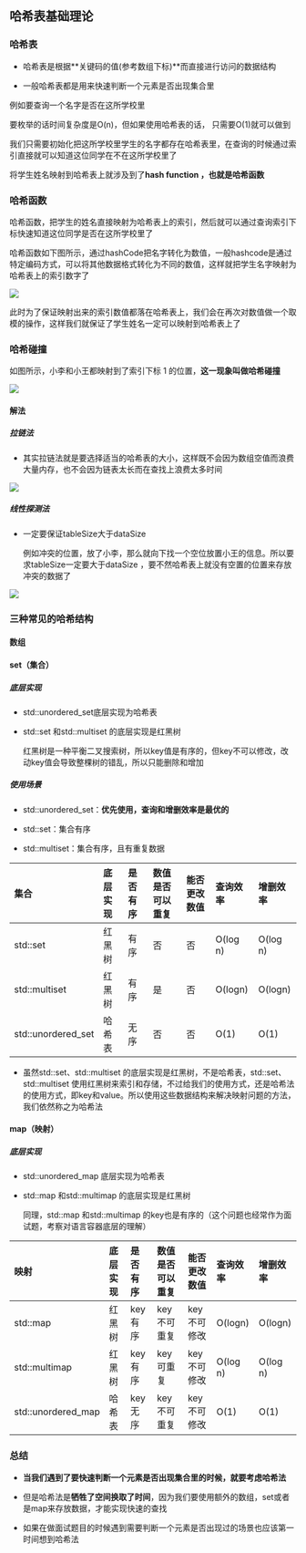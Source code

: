## 哈希表基础理论

### 哈希表

*   哈希表是根据**关键码的值(参考数组下标)**而直接进行访问的数据结构

*   一般哈希表都是用来快速判断一个元素是否出现集合里

例如要查询一个名字是否在这所学校里

要枚举的话时间复杂度是O(n)，但如果使用哈希表的话， 只需要O(1)就可以做到

我们只需要初始化把这所学校里学生的名字都存在哈希表里，在查询的时候通过索引直接就可以知道这位同学在不在这所学校里了

将学生姓名映射到哈希表上就涉及到了**hash function ，也就是哈希函数**

### 哈希函数

哈希函数，把学生的姓名直接映射为哈希表上的索引，然后就可以通过查询索引下标快速知道这位同学是否在这所学校里了

哈希函数如下图所示，通过hashCode把名字转化为数值，一般hashcode是通过特定编码方式，可以将其他数据格式转化为不同的数值，这样就把学生名字映射为哈希表上的索引数字了

![](03_HASH_TABLE_md_files/2d4916e0-00b5-11ef-82f4-85dfb8513ca6.jpeg?v=1\&type=image)

此时为了保证映射出来的索引数值都落在哈希表上，我们会在再次对数值做一个取模的操作，这样我们就保证了学生姓名一定可以映射到哈希表上了

### 哈希碰撞

如图所示，小李和小王都映射到了索引下标 1 的位置，**这一现象叫做哈希碰撞**&#x20;

![](03_HASH_TABLE_md_files/73f659e0-00b5-11ef-82f4-85dfb8513ca6.jpeg?v=1\&type=image)

#### 解法

##### 拉链法

*   其实拉链法就是要选择适当的哈希表的大小，这样既不会因为数组空值而浪费大量内存，也不会因为链表太长而在查找上浪费太多时间

![](03_HASH_TABLE_md_files/9bdf7bd0-00b5-11ef-82f4-85dfb8513ca6.jpeg?v=1\&type=image)

##### 线性探测法

*   一定要保证tableSize大于dataSize

    例如冲突的位置，放了小李，那么就向下找一个空位放置小王的信息。所以要求tableSize一定要大于dataSize ，要不然哈希表上就没有空置的位置来存放 冲突的数据了

![](03_HASH_TABLE_md_files/b03db790-00b5-11ef-82f4-85dfb8513ca6.jpeg?v=1\&type=image)

### 三种常见的哈希结构

#### 数组

#### set（集合）

##### 底层实现

*   std::unordered\_set底层实现为哈希表

*   std::set 和std::multiset 的底层实现是红黑树

    红黑树是一种平衡二叉搜索树，所以key值是有序的，但key不可以修改，改动key值会导致整棵树的错乱，所以只能删除和增加

##### 使用场景

*   std::unordered\_set：**优先使用，查询和增删效率是最优的**

*   std::set：集合有序

*   std::multiset：集合有序，且有重复数据

| 集合                  | 底层实现 | 是否有序 | 数值是否可以重复 | 能否更改数值 | 查询效率     | 增删效率     |
| :------------------ | :--- | :--- | :------- | :----- | :------- | :------- |
| std::set            | 红黑树  | 有序   | 否        | 否      | O(log n) | O(log n) |
| std::multiset       | 红黑树  | 有序   | 是        | 否      | O(logn)  | O(logn)  |
| std::unordered\_set | 哈希表  | 无序   | 否        | 否      | O(1)     | O(1)     |

*   虽然std::set、std::multiset 的底层实现是红黑树，不是哈希表，std::set、std::multiset 使用红黑树来索引和存储，不过给我们的使用方式，还是哈希法的使用方式，即key和value。所以使用这些数据结构来解决映射问题的方法，我们依然称之为哈希法

#### map（映射）

##### 底层实现

*   std::unordered\_map 底层实现为哈希表

*   std::map 和std::multimap 的底层实现是红黑树

    同理，std::map 和std::multimap 的key也是有序的（这个问题也经常作为面试题，考察对语言容器底层的理解）

| 映射                  | 底层实现 | 是否有序  | 数值是否可以重复 | 能否更改数值  | 查询效率     | 增删效率     |
| :------------------ | :--- | :---- | :------- | :------ | :------- | :------- |
| std::map            | 红黑树  | key有序 | key不可重复  | key不可修改 | O(logn)  | O(logn)  |
| std::multimap       | 红黑树  | key有序 | key可重复   | key不可修改 | O(log n) | O(log n) |
| std::unordered\_map | 哈希表  | key无序 | key不可重复  | key不可修改 | O(1)     | O(1)     |

### 总结

*   **当我们遇到了要快速判断一个元素是否出现集合里的时候，就要考虑哈希法**

*   但是哈希法是**牺牲了空间换取了时间**，因为我们要使用额外的数组，set或者是map来存放数据，才能实现快速的查找

*   如果在做面试题目的时候遇到需要判断一个元素是否出现过的场景也应该第一时间想到哈希法


